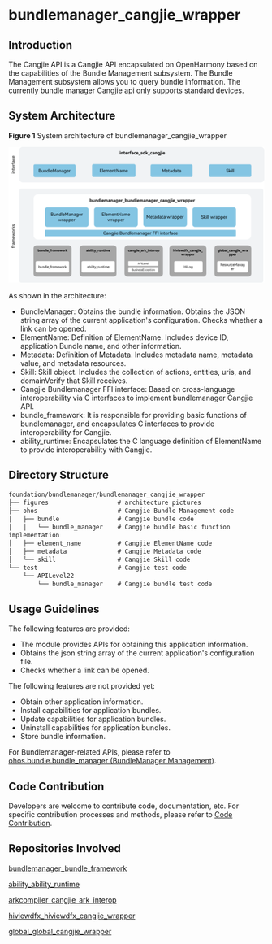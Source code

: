# **bundlemanager_cangjie_wrapper**

## Introduction

The Cangjie API is a Cangjie API encapsulated on OpenHarmony based on the capabilities of the Bundle Management subsystem. The Bundle Management subsystem allows you to query bundle information. The currently bundle manager Cangjie api only supports standard devices.

## System Architecture

**Figure 1** System architecture of bundlemanager_cangjie_wrapper

![System architecture of bundlemanager_cangjie_wrapper](figures/bundlemanager_cangjie_wrapper_architecture_en.png)

As shown in the architecture:

- BundleManager: Obtains the bundle information. Obtains the JSON string array of the current application's configuration. Checks whether a link can be opened.
- ElementName: Definition of ElementName. Includes device ID, application Bundle name, and other information.
- Metadata: Definition of Metadata. Includes metadata name, metadata value, and metadata resources.
- Skill: Skill object. Includes the collection of actions, entities, uris, and domainVerify that Skill receives.
- Cangjie Bundlemanager FFI interface: Based on cross-language interoperability via C interfaces to implement bundlemanager Cangjie API.
- bundle_framework: It is responsible for providing basic functions of bundlemanager, and encapsulates C interfaces to provide interoperability for Cangjie.
- ability_runtime: Encapsulates the C language definition of ElementName to provide interoperability with Cangjie.

## Directory Structure

```
foundation/bundlemanager/bundlemanager_cangjie_wrapper
├── figures                   # architecture pictures
├── ohos                      # Cangjie Bundle Management code
│   ├── bundle                # Cangjie bundle code
│   │   └── bundle_manager    # Cangjie bundle basic function implementation
│   ├── element_name          # Cangjie ElementName code
│   ├── metadata              # Cangjie Metadata code
│   └── skill                 # Cangjie Skill code
└── test                      # Cangjie test code
    └── APILevel22
        └── bundle_manager    # Cangjie bundle test code
```


## Usage Guidelines

The following features are provided:

  - The module provides APIs for obtaining this application information.
  - Obtains the json string array of the current application's configuration file.
  - Checks whether a link can be opened.


The following features are not provided yet:

  - Obtain other application information.
  - Install capabilities for application bundles.
  - Update capabilities for application bundles.
  - Uninstall capabilities for application bundles.
  - Store bundle information.


For Bundlemanager-related APIs, please refer to [ohos.bundle.bundle_manager (BundleManager Management)](https://gitcode.com/openharmony-sig/arkcompiler_cangjie_ark_interop/blob/master/doc/API_Reference/source_en/apis/AbilityKit/cj-apis-bundle_manager.md).

## Code Contribution

Developers are welcome to contribute code, documentation, etc. For specific contribution processes and methods, please refer to [Code Contribution](https://gitcode.com/openharmony/docs/blob/master/en/contribute/code-contribution.md).

## Repositories Involved

[bundlemanager_bundle_framework](https://gitcode.com/openharmony/bundlemanager_bundle_framework)

[ability_ability_runtime](https://gitcode.com/openharmony/ability_ability_runtime)

[arkcompiler_cangjie_ark_interop](https://gitcode.com/openharmony-sig/arkcompiler_cangjie_ark_interop)

[hiviewdfx_hiviewdfx_cangjie_wrapper](https://gitcode.com/openharmony-sig/hiviewdfx_hiviewdfx_cangjie_wrapper)

[global_global_cangjie_wrapper](https://gitcode.com/openharmony-sig/global_global_cangjie_wrapper)
